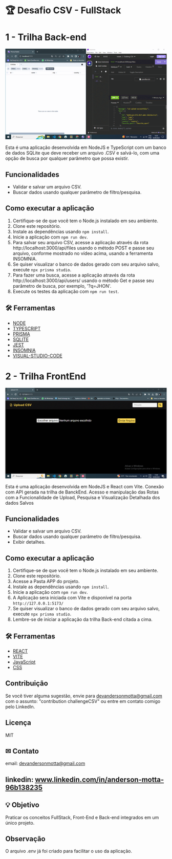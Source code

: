 # 🏆 Desafio CSV - FullStack

#  1 - Trilha Back-end

![Se necessário, atualize a página para carregar o GIF](./readmeGif/challenge.gif)

Esta é uma aplicação desenvolvida em NodeJS e TypeScript com um banco de dados SQLite que deve receber um arquivo .CSV e salvá-lo, com uma opção de busca por qualquer parâmetro que possa existir.

## Funcionalidades

- Validar e salvar um arquivo CSV.
- Buscar dados usando qualquer parâmetro de filtro/pesquisa.

## Como executar a aplicação

1. Certifique-se de que você tem o Node.js instalado em seu ambiente.
2. Clone este repositório.
3. Instale as dependências usando `npm install`.
4. Inicie a aplicação com `npm run dev`.
5. Para salvar seu arquivo CSV, acesse a aplicação através da rota http://localhost:3000/api/files usando o método POST e passe seu arquivo, conforme mostrado no vídeo acima, usando a ferramenta INSOMNIA.
6. Se quiser visualizar o banco de dados gerado com seu arquivo salvo, execute `npx prisma studio`.
7. Para fazer uma busca, acesse a aplicação através da rota http://localhost:3000/api/users/ usando o método Get e passe seu parâmetro de busca, por exemplo, '?q=JHON'.
8. Execute os testes da aplicação com `npm run test`.

## 🛠 Ferramentas

- [NODE](https://nodejs.org/)
- [TYPESCRIPT](https://www.typescriptlang.org/docs)
- [PRISMA](https://www.prisma.io/docs)
- [SQLITE](https://www.sqlite.org/docs.html)
- [JEST](https://jestjs.io/pt-BR/)
- [INSOMNIA](https://insomnia.rest/download)
- [VISUAL-STUDIO-CODE](https://code.visualstudio.com/)


##  
# 2 - Trilha FrontEnd

![Se necessário, atualize a página para carregar o GIF](./readmeGif/uploadFront.gif)

Esta é uma aplicação desenvolvida em NodeJS e React com Vite. Conexão com API gerada na trilha de BanckEnd. Acesso e manipulação das Rotas com a Funcionalidade de Upload, Pesquisa e Visualização Detalhada dos dados Salvos

## Funcionalidades

- Validar e salvar um arquivo CSV.
- Buscar dados usando qualquer parâmetro de filtro/pesquisa.
- Exibir detalhes.

## Como executar a aplicação

1. Certifique-se de que você tem o Node.js instalado em seu ambiente.
2. Clone este repositório.
2. Acesse a Pasta APP do projeto.
3. Instale as dependências usando `npm install`.
4. Inicie a aplicação com `npm run dev`.
5. A Aplicação sera iniciada com Vite e disponível na porta `http://127.0.0.1:5173/`
6. Se quiser visualizar o banco de dados gerado com seu arquivo salvo, execute `npx prisma studio`.
7. Lembre-se de iniciar a aplicação da trilha Back-end citada a cima.


## 🛠 Ferramentas

- [REACT](https://react.dev/)
- [VITE](https://vitejs.dev/)
- [JavaScript](https://developer.mozilla.org/pt-BR/docs/Web/JavaScript)
- [CSS](https://developer.mozilla.org/pt-BR/docs/Web/CSS)

## Contribuição

Se você tiver alguma sugestão, envie para devandersonmotta@gmail.com com o assunto: "contribution challengeCSV" ou entre em contato comigo pelo LinkedIn.

## Licença

MIT

## ✉ Contato

email: devandersonmotta@gmail.com

linkedin: www.linkedin.com/in/anderson-motta-96b138235
---

## 💡 Objetivo

Praticar os conceitos FullStack, Front-End e Back-end integrados em um único projeto.

## Observação
O arquivo .env já foi criado para facilitar o uso da aplicação.